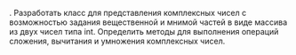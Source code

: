 . Разработать класс для представления комплексных чисел с возможностью задания 
вещественной и мнимой частей в виде массива из двух чисел типа int. Определить методы для 
выполнения операций сложения, вычитания и умножения комплексных чисел. 
